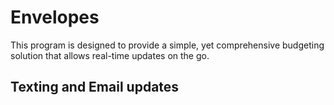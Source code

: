 # Envelopes
This program is designed to provide a simple, yet comprehensive budgeting solution that allows real-time updates on the go.

## Texting and Email updates
